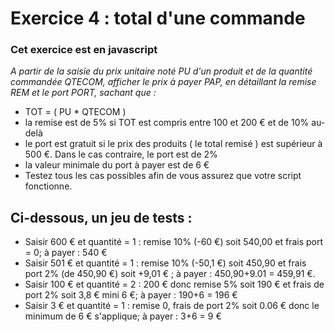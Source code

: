 # **Exercice 4 : total d'une commande**

### Cet exercice est en javascript



*A partir de la saisie du prix unitaire noté PU d'un produit et de la quantité commandée QTECOM, afficher le prix à payer PAP, en détaillant la remise REM et le port PORT, sachant que :*

* TOT = ( PU * QTECOM )
* la remise est de 5% si TOT est compris entre 100 et 200 € et de 10% au-delà
* le port est gratuit si le prix des produits ( le total remisé ) est supérieur à 500 €. Dans le cas contraire, le port est de 2%
* la valeur minimale du port à payer est de 6 €
* Testez tous les cas possibles afin de vous assurez que votre script fonctionne.

## Ci-dessous, un jeu de tests :
* Saisir 600 € et quantité = 1 : remise 10% (-60 €) soit 540,00 et frais port = 0; à payer : 540 €
* Saisir 501 € et quantité = 1 : remise 10% (-50,1 €) soit 450,90 et frais port 2% (de 450,90 €) soit +9,01 € ; à payer : 450,90+9.01 = 459,91 €.
* Saisir 100 € et quantité = 2 : 200 € donc remise 5% soit 190 € et frais de port 2% soit 3,8 € mini 6 €; à payer : 190+6 = 196 €
* Saisir 3 € et quantité = 1 : remise 0, frais de port 2% soit 0.06 € donc le minimum de 6 € s'applique; à payer : 3+6 = 9 €
